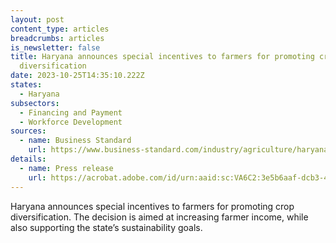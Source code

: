 ```yaml
---
layout: post
content_type: articles
breadcrumbs: articles
is_newsletter: false
title: Haryana announces special incentives to farmers for promoting crop
  diversification
date: 2023-10-25T14:35:10.222Z
states:
  - Haryana
subsectors:
  - Financing and Payment
  - Workforce Development
sources:
  - name: Business Standard
    url: https://www.business-standard.com/industry/agriculture/haryana-giving-special-incentive-to-farmers-to-adopt-crop-diversification-123102200536_1.html
details:
  - name: Press release
    url: https://acrobat.adobe.com/id/urn:aaid:sc:VA6C2:3e5b6aaf-dcb3-4b05-aec4-6aea55355825
---
```

Haryana announces special incentives to farmers for promoting crop diversification. The decision is aimed at increasing farmer income, while also supporting the state’s sustainability goals.
